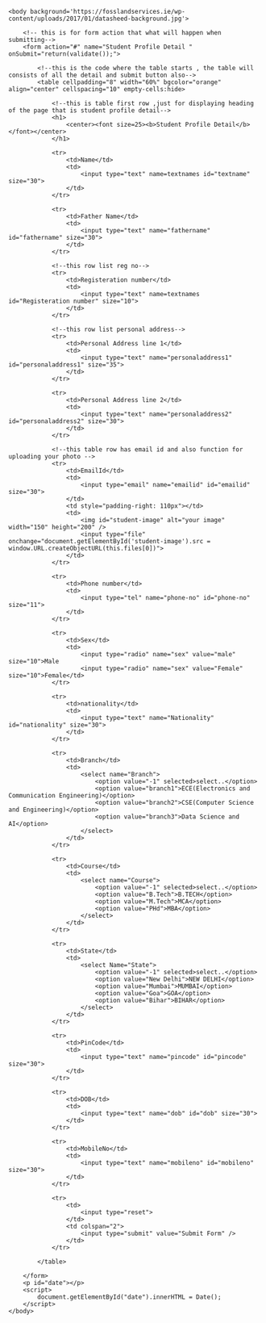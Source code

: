 <html>

<head>
	<script type="text/javascript" src="validate.js"></script>
</head>

<body>
	<!--this is for setting background image-->

	<body background='https://fosslandservices.ie/wp-content/uploads/2017/01/datasheed-background.jpg'>
        
        <!-- this is for form action that what will happen when submitting-->
		<form action="#" name="Student Profile Detail " onSubmit="return(validate());">
            
            <!--this is the code where the table starts , the table will consists of all the detail and submit button also-->
			<table cellpadding="8" width="60%" bgcolor="orange" align="center" cellspacing="10" empty-cells:hide>
                
                <!--this is table first row ,just for displaying heading of the page that is student profile detail-->
				<h1>
                    <center><font size=25><b>Student Profile Detail</b></font></center>
                </h1>

				<tr>
					<td>Name</td>
					<td>
						<input type="text" name=textnames id="textname" size="30">
					</td>
                </tr>
                
				<tr>
					<td>Father Name</td>
					<td>
						<input type="text" name="fathername" id="fathername" size="30">
					</td>
                </tr>
                
				<!--this row list reg no-->
				<tr>
					<td>Registeration number</td>
					<td>
						<input type="text" name=textnames id="Registeration number" size="10">
					</td>
                </tr>
                
				<!--this row list personal address-->
				<tr>
					<td>Personal Address line 1</td>
					<td>
						<input type="text" name="personaladdress1" id="personaladdress1" size="35">
					</td>
				</tr>
                
                <tr>
					<td>Personal Address line 2</td>
					<td>
						<input type="text" name="personaladdress2" id="personaladdress2" size="30">
					</td>
				</tr>
                
                <!--this table row has email id and also function for uploading your photo -->
				<tr>
					<td>EmailId</td>
					<td>
						<input type="email" name="emailid" id="emailid" size="30">
					</td>
					<td style="padding-right: 110px"></td>
					<td>
						<img id="student-image" alt="your image" width="150" height="200" />
						<input type="file" onchange="document.getElementById('student-image').src = window.URL.createObjectURL(this.files[0])">
					</td>
				</tr>
                
                <tr>
					<td>Phone number</td>
					<td>
						<input type="tel" name="phone-no" id="phone-no" size="11">
					</td>
				</tr>
                
                <tr>
					<td>Sex</td>
					<td>
						<input type="radio" name="sex" value="male" size="10">Male
						<input type="radio" name="sex" value="Female" size="10">Female</td>
				</tr>
                
                <tr>
					<td>nationality</td>
					<td>
						<input type="text" name="Nationality" id="nationality" size="30">
					</td>
				</tr>
                
                <tr>
					<td>Branch</td>
					<td>
						<select name="Branch">
							<option value="-1" selected>select..</option>
							<option value="branch1">ECE(Electronics and Communication Engineering)</option>
							<option value="branch2">CSE(Computer Science and Engineering)</option>
							<option value="branch3">Data Science and AI</option>
						</select>
					</td>
				</tr>
                
                <tr>
					<td>Course</td>
					<td>
						<select name="Course">
							<option value="-1" selected>select..</option>
							<option value="B.Tech">B.TECH</option>
							<option value="M.Tech">MCA</option>
							<option value="PHd">MBA</option>
						</select>
					</td>
				</tr>
                
                <tr>
					<td>State</td>
					<td>
						<select Name="State">
							<option value="-1" selected>select..</option>
							<option value="New Delhi">NEW DELHI</option>
							<option value="Mumbai">MUMBAI</option>
							<option value="Goa">GOA</option>
							<option value="Bihar">BIHAR</option>
						</select>
					</td>
				</tr>
                
                <tr>
					<td>PinCode</td>
					<td>
						<input type="text" name="pincode" id="pincode" size="30">
					</td>
				</tr>
                
                <tr>
					<td>DOB</td>
					<td>
						<input type="text" name="dob" id="dob" size="30">
					</td>
				</tr>
                
                <tr>
					<td>MobileNo</td>
					<td>
						<input type="text" name="mobileno" id="mobileno" size="30">
					</td>
				</tr>
                
                <tr>
					<td>
						<input type="reset">
					</td>
					<td colspan="2">
						<input type="submit" value="Submit Form" />
					</td>
                </tr>
                
			</table>
        
        </form>
		<p id="date"></p>
		<script>
			document.getElementById("date").innerHTML = Date();
		</script>
	</body>

</html>
